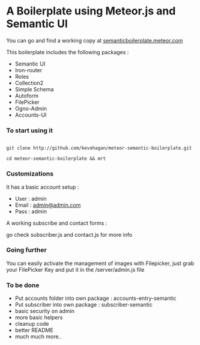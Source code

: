 
A Boilerplate using Meteor.js and Semantic UI
===========================


You can go and find a working copy at [semanticboilerplate.meteor.com](http://semanticboilerplate.meteor.com)

This boilerplate includes the following packages :

* Semantic UI
* Iron-router
* Roles
* Collection2
* Simple Schema
* Autoform
* FilePicker
* Ogno-Admin
* Accounts-UI



### To start using it

```

git clone http://github.com/kevohagan/meteor-semantic-boilerplate.git

cd meteor-semantic-boilerplate && mrt

```


### Customizations

It has a basic account setup :

* User : admin
* Email : admin@admin.com
* Pass : admin


A working subscribe and contact forms :

go check subscriber.js and contact.js for more info

### Going further

You can easily activate the management of images with Filepicker, just grab your FilePicker Key
and put it in the /server/admin.js file


### To be done

- Put accounts folder into own package : accounts-entry-semantic
- Put subscriber into own package : subscriber-semantic
- basic security on admin
- more basic helpers
- cleanup code
- better README
- much much more..